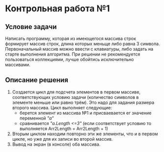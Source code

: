 # **Контрольная работа №1**
## **Условие задачи**
Написать программу, которая из имеющегося массива строк формирует массив строк, длина которых меньще либо равна 3 символа. Первоначальный массив можно ввести с клавиатуры, либо задать на старте выполнения алгоритма. При решении не рекомендуется пользоваться коллекциями, лучше обойтись исключительно массивами.

## **Описание решения**
1. Создается цикл для подсчета элементов в первом массиве, соответствующих условию задачи (количество символов в элементе меньше или равно трём). Это надо для задания размера второго массива. Цикл выполняет следующие:
    - берется элемент из массива №1 и присваевается ег значение переменной *"a"* 
    - сравнивается *"a.Length <=3"* (если соответствует условию то выполняется Arr2Length = Arr2Length + 1)
2. Вторым циклом находим повторно эти же элементы, что и в первом цикле, но уже для их записи во второй массив.
3. Вывод на экран (в консоле) оба массива.